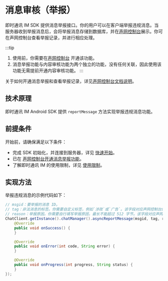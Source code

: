 # 消息审核（举报）

<Toc />

即时通讯 IM SDK 提供消息举报接口。你的用户可以在客户端举报违规消息。当服务器收到举报消息后，会将举报消息存储到数据库，并在[声网控制台](https://console.shengwang.cn/overview)展示。你可在声网控制台查看举报记录，并进行相应处理。

:::tip
1. 使用前，你需要在[声网控制台](https://console.shengwang.cn/overview) 开通该功能。
2. 消息举报功能与内容审核功能为两个独立的功能，没有任何关联，因此使用该功能无需提前开通内容审核功能。
:::

关于如何开通消息举报和查看举报记录，详见[声网控制台文档说明](/product/enable_and_configure_IM.html#消息举报)。

## 技术原理

即时通讯 IM Android SDK 提供 `reportMessage` 方法实现举报违规消息功能。

## 前提条件

开始前，请确保满足以下条件：

- 完成 SDK 初始化，并连接到服务器，详见 [快速开始](quickstart.html)。
- 已在 [声网控制台开通消息举报功能](/product/enable_and_configure_IM.html#消息举报)。
- 了解即时通讯 IM 的使用限制，详见 [使用限制](/product/limitation.html)。

## 实现方法

举报违规消息的示例代码如下：

```java
// msgid：要举报的消息 ID。
// tag：非法消息的标签。你需要自定义标签，例如`涉政`或`广告`。该字段对应声网控制台的消息举报记录页面的`词条标记`字段。
// reason：举报原因。你需要自行填写举报原因，最长不能超过 512 字节。该字段对应声网控制台的消息举报记录页面的`举报原因`字段。
ChatClient.getInstance().chatManager().asyncReportMessage(msgid, tag, reason, new CallBack() {
    @Override
    public void onSuccess() {
    }

    @Override
    public void onError(int code, String error) {
    }

    @Override
    public void onProgress(int progress, String status) {
    }
});
```